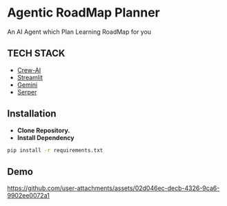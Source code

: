 # Agentic RoadMap Planner

An AI Agent which Plan Learning RoadMap for you


## TECH STACK

- [Crew-AI](https://www.crewai.com/)
- [Streamlit](https://streamlit.io/)
- [Gemini](https://gemini.google.com/)
- [Serper](https://serper.dev/)


## Installation

- **Clone Repository.**
- **Install Dependency**
```bash
pip install -r requirements.txt
```


## Demo

https://github.com/user-attachments/assets/02d046ec-decb-4326-9ca6-9902ee0072a1

